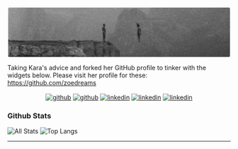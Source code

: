 <p><img align="center" src="https://github.com/ZoeDreams/zoedreams/blob/master/banner.png" alt=""/></p>

Taking Kara's advice and forked her GitHub profile to tinker with the widgets below. Please visit her profile for these: https://github.com/zoedreams

<p align="center">
<a href="https://github.com/joe-sharp" target="blank"><img align="center" src="https://cdn.jsdelivr.net/npm/simple-icons@3.0.1/icons/github.svg" alt="github" height="30" width="30" /></a>
<a href="https://joe-sharp.com" target="blank"><img align="center" src="https://cdn.jsdelivr.net/npm/simple-icons@3.0.1/icons/netlify.svg" alt="github" height="30" width="30" /></a>
<a href="mailto:joesharp13@gmail.com?subject=Contact%20Joe%20Sharp&amp;body=Dear Joe Sharp,%0D%0A%0D%0A%0D%0A" target="blank"><img align="center" src="https://cdn.jsdelivr.net/npm/simple-icons@3.0.1/icons/gmail.svg" alt="linkedin" height="30" width="30" /></a>
<a href="https://www.reddit.com/u/joe-sharp/" target="blank"><img align="center" src="https://cdn.jsdelivr.net/npm/simple-icons@3.0.1/icons/reddit.svg" alt="linkedin" height="30" width="30" /></a>
<a href="https://www.linkedin.com/in/joesharp13/" target="blank"><img align="center" src="https://cdn.jsdelivr.net/npm/simple-icons@3.0.1/icons/linkedin.svg" alt="linkedin" height="30" width="30" /></a>
</p>



### Github Stats
![All Stats](https://github-readme-stats.vercel.app/api?username=joe-sharp&show_icons=true&include_all_commits=true&count_private=true&hide=contribs)
![Top Langs](https://github-readme-stats.vercel.app/api/top-langs/?username=joe-sharp&layout=compact)

<hr/>
